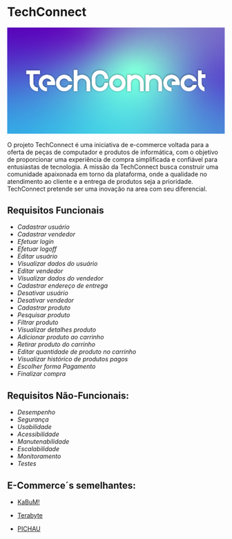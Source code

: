 # **TechConnect**

<img src="/assets/img/nada.png">

<p> O projeto TechConnect é uma iniciativa de e-commerce voltada para a oferta de peças de computador e produtos de informática, com o objetivo de proporcionar uma experiência de compra simplificada e confiável para entusiastas de tecnologia. A missão da TechConnect busca construir uma comunidade apaixonada em torno da plataforma, onde a qualidade no atendimento ao cliente e a entrega de produtos seja a prioridade. TechConnect pretende ser uma inovação na area com seu diferencial.



## Requisitos Funcionais

- _Cadastrar usuário_  
- _Cadastrar vendedor_
- _Efetuar login_
- _Efetuar logoff_  
- _Editar usuário_
- _Visualizar dados do usuário_    
- _Editar vendedor_ 
- _Visualizar dados do vendedor_  
- _Cadastrar endereço de entrega_     
- _Desativar usuário_
- _Desativar vendedor_
- _Cadastrar produto_
- _Pesquisar produto_
- _Filtrar produto_
- _Visualizar detalhes produto_
- _Adicionar produto ao carrinho_ 
- _Retirar produto do carrinho_
- _Editar quantidade de produto no carrinho_
- _Visualizar histórico de produtos pagos_    
- _Escolher forma Pagamento_
- _Finalizar compra_

## Requisitos Não-Funcionais:

- _Desempenho_
- _Segurança_
- _Usabilidade_
- _Acessibilidade_
- _Manutenabilidade_
- _Escalabilidade_
- _Monitoramento_
- _Testes_
## E-Commerce´s  semelhantes:

- [KaBuM!](https://www.kabum.com.br/?gad_source=1&gclid=CjwKCAiAibeuBhAAEiwAiXBoJOOElEnvcos7dsGd9B582G49vK1zHc39EyeRXXVzn09oytGOJnW5khoCCjkQAvD_BwE)

- [Terabyte](https://www.terabyteshop.com.br/?gad_source=1&gclid=EAIaIQobChMI-tre1NqthAMVn2JIAB3skwfJEAAYASAAEgJG0fD_BwE)

- [PICHAU](https://www.pichau.com.br/)

#